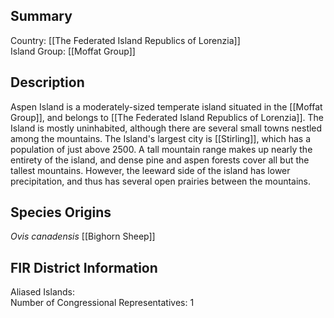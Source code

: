 ## Summary

Country: [[The Federated Island Republics of Lorenzia]]  
Island Group: [[Moffat Group]]  
## Description

Aspen Island is a moderately-sized temperate island situated in the [[Moffat Group]], and belongs to [[The Federated Island Republics of Lorenzia]]. The Island is mostly uninhabited, although there are several small towns nestled among the mountains. The Island's largest city is [[Stirling]], which has a population of just above 2500. A tall mountain range makes up nearly the entirety of the island, and dense pine and aspen forests cover all but the tallest mountains. However, the leeward side of the island has lower precipitation, and thus has several open prairies between the mountains.
## Species Origins

_Ovis canadensis_ [[Bighorn Sheep]]
## FIR District Information

Aliased Islands:   
Number of Congressional Representatives: 1  

